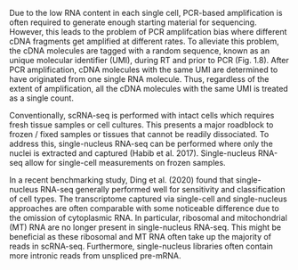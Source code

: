 Due to the low RNA content in each single cell, PCR-based amplification is often required to generate enough starting material for sequencing. However, this leads to the problem of PCR amplifcation bias where different cDNA fragments get amplified at different rates. To alleviate this problem, the cDNA molecules are tagged with a random sequence, known as an unique molecular identifier (UMI), during RT and prior to PCR (Fig. 1.8). After PCR amplification, cDNA molecules with the same UMI are determined to have originated from one single RNA molecule. Thus, regardless of the extent of amplification, all the cDNA molecules with the same UMI is treated as a single count.

Conventionally, scRNA-seq is performed with intact cells which requires fresh tissue samples or cell cultures. This presents a major roadblock to frozen / fixed samples or tissues that cannot be readily dissociated. To address this, single-nucleus RNA-seq can be performed where only the nuclei is extracted and captured (Habib et al. 2017). Single-nucleus RNA-seq allow for single-cell measurements on frozen samples.

In a recent benchmarking study, Ding et al. (2020) found that single-nucleus RNA-seq generally performed well for sensitivity and classification of cell types. The transcriptome captured via single-cell and single-nucleus approaches are often comparable with some noticeable difference due to the omission of cytoplasmic RNA. In particular, ribosomal and mitochondrial (MT) RNA are no longer present in single-nucleus RNA-seq. This might be beneficial as these ribosomal and MT RNA often take up the majority of reads in scRNA-seq. Furthermore, single-nucleus libraries often contain more intronic reads from unspliced pre-mRNA. 
